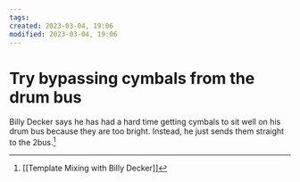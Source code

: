 ```yaml
---
tags: 
created: 2023-03-04, 19:06
modified: 2023-03-04, 19:06
---
```


# Try bypassing cymbals from the drum bus
Billy Decker says he has had a hard time getting cymbals to sit well on his drum bus because they are too bright. Instead, he just sends them straight to the 2bus.[^1]

[^1]: [[Template Mixing with Billy Decker]]